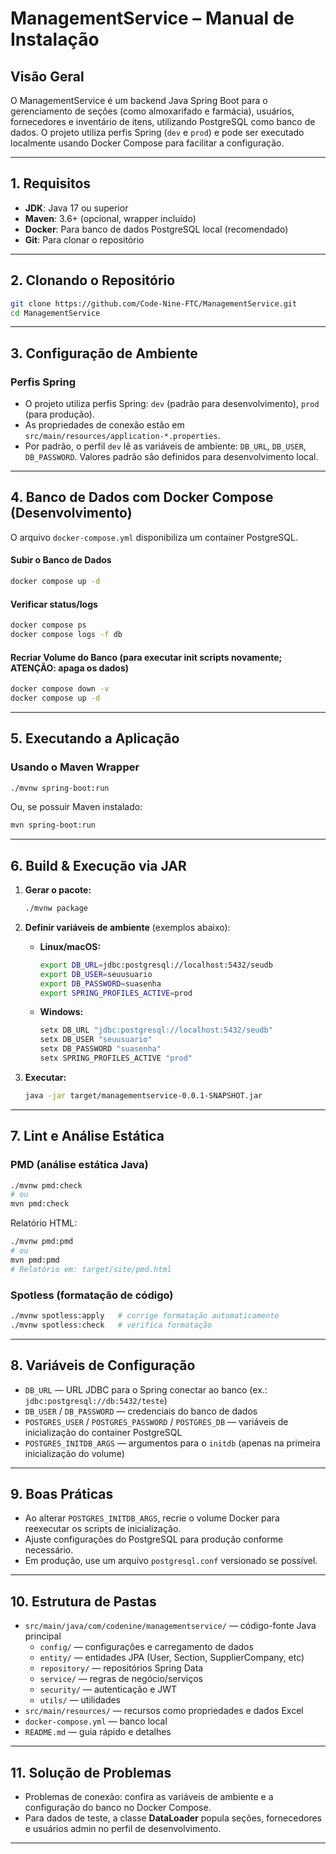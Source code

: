 # ManagementService – Manual de Instalação

## Visão Geral

O ManagementService é um backend Java Spring Boot para o gerenciamento de seções (como almoxarifado e farmácia), usuários, fornecedores e inventário de itens, utilizando PostgreSQL como banco de dados. O projeto utiliza perfis Spring (`dev` e `prod`) e pode ser executado localmente usando Docker Compose para facilitar a configuração.

---

## 1. Requisitos

- **JDK**: Java 17 ou superior
- **Maven**: 3.6+ (opcional, wrapper incluído)
- **Docker**: Para banco de dados PostgreSQL local (recomendado)
- **Git**: Para clonar o repositório

---

## 2. Clonando o Repositório

```bash
git clone https://github.com/Code-Nine-FTC/ManagementService.git
cd ManagementService
```

---

## 3. Configuração de Ambiente

### Perfis Spring

- O projeto utiliza perfis Spring: `dev` (padrão para desenvolvimento), `prod` (para produção).
- As propriedades de conexão estão em `src/main/resources/application-*.properties`.
- Por padrão, o perfil `dev` lê as variáveis de ambiente: `DB_URL`, `DB_USER`, `DB_PASSWORD`. Valores padrão são definidos para desenvolvimento local.

---

## 4. Banco de Dados com Docker Compose (Desenvolvimento)

O arquivo `docker-compose.yml` disponibiliza um container PostgreSQL.

#### Subir o Banco de Dados

```bash
docker compose up -d
```

#### Verificar status/logs

```bash
docker compose ps
docker compose logs -f db
```

#### Recriar Volume do Banco (para executar init scripts novamente; ATENÇÃO: apaga os dados)

```bash
docker compose down -v
docker compose up -d
```

---

## 5. Executando a Aplicação

### Usando o Maven Wrapper

```bash
./mvnw spring-boot:run
```

Ou, se possuir Maven instalado:

```bash
mvn spring-boot:run
```

---

## 6. Build & Execução via JAR

1. **Gerar o pacote:**

    ```bash
    ./mvnw package
    ```

2. **Definir variáveis de ambiente** (exemplos abaixo):

    - **Linux/macOS:**
      ```bash
      export DB_URL=jdbc:postgresql://localhost:5432/seudb
      export DB_USER=seuusuario
      export DB_PASSWORD=suasenha
      export SPRING_PROFILES_ACTIVE=prod
      ```
    - **Windows:**
      ```powershell
      setx DB_URL "jdbc:postgresql://localhost:5432/seudb"
      setx DB_USER "seuusuario"
      setx DB_PASSWORD "suasenha"
      setx SPRING_PROFILES_ACTIVE "prod"
      ```

3. **Executar:**
    ```bash
    java -jar target/managementservice-0.0.1-SNAPSHOT.jar
    ```

---

## 7. Lint e Análise Estática

### PMD (análise estática Java)

```bash
./mvnw pmd:check
# ou
mvn pmd:check
```
Relatório HTML:
```bash
./mvnw pmd:pmd
# ou
mvn pmd:pmd
# Relatório em: target/site/pmd.html
```

### Spotless (formatação de código)

```bash
./mvnw spotless:apply   # corrige formatação automaticamente
./mvnw spotless:check   # verifica formatação
```

---

## 8. Variáveis de Configuração

- `DB_URL` — URL JDBC para o Spring conectar ao banco (ex.: `jdbc:postgresql://db:5432/teste`)
- `DB_USER` / `DB_PASSWORD` — credenciais do banco de dados
- `POSTGRES_USER` / `POSTGRES_PASSWORD` / `POSTGRES_DB` — variáveis de inicialização do container PostgreSQL
- `POSTGRES_INITDB_ARGS` — argumentos para o `initdb` (apenas na primeira inicialização do volume)

---

## 9. Boas Práticas

- Ao alterar `POSTGRES_INITDB_ARGS`, recrie o volume Docker para reexecutar os scripts de inicialização.
- Ajuste configurações do PostgreSQL para produção conforme necessário.
- Em produção, use um arquivo `postgresql.conf` versionado se possível.

---

## 10. Estrutura de Pastas

- `src/main/java/com/codenine/managementservice/` — código-fonte Java principal
    - `config/` — configurações e carregamento de dados
    - `entity/` — entidades JPA (User, Section, SupplierCompany, etc)
    - `repository/` — repositórios Spring Data
    - `service/` — regras de negócio/serviços
    - `security/` — autenticação e JWT
    - `utils/` — utilidades
- `src/main/resources/` — recursos como propriedades e dados Excel
- `docker-compose.yml` — banco local
- `README.md` — guia rápido e detalhes

---

## 11. Solução de Problemas

- Problemas de conexão: confira as variáveis de ambiente e a configuração do banco no Docker Compose.
- Para dados de teste, a classe **DataLoader** popula seções, fornecedores e usuários admin no perfil de desenvolvimento.

---
